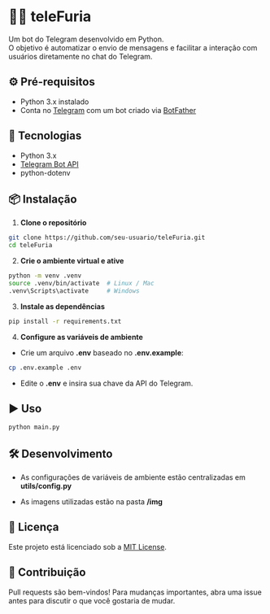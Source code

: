# 🐍🤖 teleFuria

Um bot do Telegram desenvolvido em Python.  
O objetivo é automatizar o envio de mensagens e facilitar a interação com usuários diretamente no chat do Telegram.

## ⚙️ Pré-requisitos

- Python 3.x instalado
- Conta no [Telegram](https://telegram.org/) com um bot criado via [BotFather](https://core.telegram.org/bots#6-botfather)

## 🚀 Tecnologias

- Python 3.x
- [Telegram Bot API](https://core.telegram.org/bots/api)
- python-dotenv

## 📦 Instalação

1. **Clone o repositório**

```bash
git clone https://github.com/seu-usuario/teleFuria.git
cd teleFuria
```

2. **Crie o ambiente virtual e ative**

```bash
python -m venv .venv
source .venv/bin/activate  # Linux / Mac
.venv\Scripts\activate     # Windows
```

3. **Instale as dependências**

```bash
pip install -r requirements.txt
```

4. **Configure as variáveis de ambiente**
- Crie um arquivo **.env** baseado no **.env.example**:

```bash
cp .env.example .env
```
- Edite o **.env** e insira sua chave da API do Telegram.

## ▶️ Uso

```bash
python main.py
```

## 🛠️ Desenvolvimento

- As configurações de variáveis de ambiente estão centralizadas em **utils/config.py**

- As imagens utilizadas estão na pasta **/img**

## 📝 Licença
Este projeto está licenciado sob a [MIT License](LICENSE).

## 🤝 Contribuição
Pull requests são bem-vindos! Para mudanças importantes, abra uma issue antes para discutir o que você gostaria de mudar.